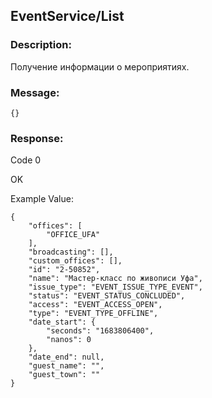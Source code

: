 ## EventService/List

### Description:
Получение информации о мероприятиях.

### Message:
```
{}
```
### Response:

Code 0

OK

Example Value:

```
{
    "offices": [
        "OFFICE_UFA"
    ],
    "broadcasting": [],
    "custom_offices": [],
    "id": "2-50852",
    "name": "Мастер-класс по живописи Уфа",
    "issue_type": "EVENT_ISSUE_TYPE_EVENT",
    "status": "EVENT_STATUS_CONCLUDED",
    "access": "EVENT_ACCESS_OPEN",
    "type": "EVENT_TYPE_OFFLINE",
    "date_start": {
        "seconds": "1683806400",
        "nanos": 0
    },
    "date_end": null,
    "guest_name": "",
    "guest_town": ""
}
```
